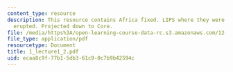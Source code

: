 ```yaml
---
content_type: resource
description: This resource contains Africa fixed. LIPS where they were wrtAfricawhen
  erupted. Projected down to Core.
file: /media/https%3A/open-learning-course-data-rc.s3.amazonaws.com/12-453-crosby-lectures-in-geology-history-of-africa-fall-2005/ecaa8c9f77b15db361c90c7b9b42594c_1_lecture1_2.pdf
file_type: application/pdf
resourcetype: Document
title: 1_lecture1_2.pdf
uid: ecaa8c9f-77b1-5db3-61c9-0c7b9b42594c
---
```


